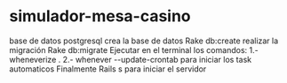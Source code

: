 # simulador-mesa-casino
base de datos postgresql
crea la base de datos Rake db:create
realizar la migración Rake db:migrate
Ejecutar en el terminal los comandos: 
1.- wheneverize .
2.- whenever --update-crontab
para iniciar los task automaticos
Finalmente Rails s para iniciar el servidor 
